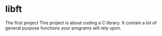 # libft

The first project
This project is about coding a C library.
It contain a lot of general purpose functions your programs will rely upon.
